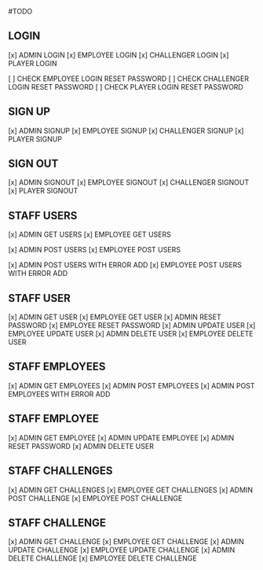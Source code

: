 #TODO

## LOGIN

[x] ADMIN LOGIN
[x] EMPLOYEE LOGIN
[x] CHALLENGER LOGIN
[x] PLAYER LOGIN

[ ] CHECK EMPLOYEE LOGIN RESET PASSWORD
[ ] CHECK CHALLENGER LOGIN RESET PASSWORD
[ ] CHECK PLAYER LOGIN RESET PASSWORD

## SIGN UP

[x] ADMIN SIGNUP
[x] EMPLOYEE SIGNUP
[x] CHALLENGER SIGNUP
[x] PLAYER SIGNUP

## SIGN OUT

[x] ADMIN SIGNOUT
[x] EMPLOYEE SIGNOUT
[x] CHALLENGER SIGNOUT
[x] PLAYER SIGNOUT

## STAFF USERS

[x] ADMIN GET USERS
[x] EMPLOYEE GET USERS

[x] ADMIN POST USERS
[x] EMPLOYEE POST USERS

[x] ADMIN POST USERS WITH ERROR ADD
[x] EMPLOYEE POST USERS WITH ERROR ADD

## STAFF USER

[x] ADMIN GET USER
[x] EMPLOYEE GET USER
[x] ADMIN RESET PASSWORD
[x] EMPLOYEE RESET PASSWORD
[x] ADMIN UPDATE USER
[x] EMPLOYEE UPDATE USER
[x] ADMIN DELETE USER
[x] EMPLOYEE DELETE USER

## STAFF EMPLOYEES

[x] ADMIN GET EMPLOYEES
[x] ADMIN POST EMPLOYEES
[x] ADMIN POST EMPLOYEES WITH ERROR ADD

## STAFF EMPLOYEE

[x] ADMIN GET EMPLOYEE
[x] ADMIN UPDATE EMPLOYEE
[x] ADMIN RESET PASSWORD
[x] ADMIN DELETE USER

## STAFF CHALLENGES

[x] ADMIN GET CHALLENGES
[x] EMPLOYEE GET CHALLENGES
[x] ADMIN POST CHALLENGE
[x] EMPLOYEE POST CHALLENGE

## STAFF CHALLENGE

[x] ADMIN GET CHALLENGE
[x] EMPLOYEE GET CHALLENGE
[x] ADMIN UPDATE CHALLENGE
[x] EMPLOYEE UPDATE CHALLENGE
[x] ADMIN DELETE CHALLENGE
[x] EMPLOYEE DELETE CHALLENGE
